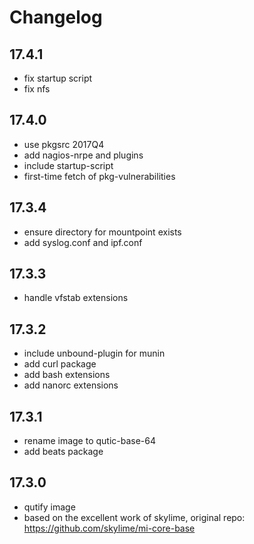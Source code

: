 # Changelog

## 17.4.1

* fix startup script
* fix nfs

## 17.4.0

* use pkgsrc 2017Q4
* add nagios-nrpe and plugins
* include startup-script
* first-time fetch of pkg-vulnerabilities

## 17.3.4

* ensure directory for mountpoint exists
* add syslog.conf and ipf.conf

## 17.3.3

* handle vfstab extensions

## 17.3.2

* include unbound-plugin for munin
* add curl package
* add bash extensions
* add nanorc extensions

## 17.3.1

* rename image to qutic-base-64
* add beats package

## 17.3.0

* qutify image
* based on the excellent work of skylime, original repo: https://github.com/skylime/mi-core-base
